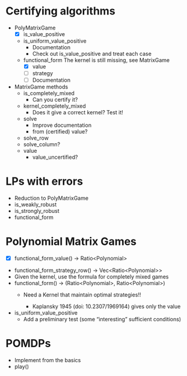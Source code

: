 # Certifying algorithms

- PolyMatrixGame
  - [x] is_value_positive
  - is_uniform_value_positive
    - Documentation
    - Check out is_value_positive and treat each case
  - functional_form
    The kernel is still missing, see MatrixGame
    - [x] value
    - [ ] strategy
    - [ ] Documentation
- MatrixGame methods
  - is_completely_mixed
    - Can you certify it?
  - kernel_completely_mixed
    - Does it give a correct kernel? Test it!
  - solve
    - Improve documentation
    - from (certified) value?
  - solve_row
  - solve_column?
  - value
    - value_uncertified?

# LPs with errors

- Reduction to PolyMatrixGame
- is_weakly_robust
- is_strongly_robust
- functional_form

# Polynomial Matrix Games

- [x] functional_form_value() -> Ratio<Polynomial<i32>>
- functional_form_strategy_row() -> Vec<Ratio<Polynomial<i32>>>
- Given the kernel, use the formula for completely mixed games
- functional_form() -> (Ratio<Polynomial<i32>>, Ratio<Polynomial<i32>>)
  - Need a Kernel that maintain optimal strategies!!
    
    - Kaplansky 1945 (doi: 10.2307/1969164) gives only the value
- is_uniform_value_positive
  - Add a preliminary test (some “interesting” sufficient conditions) 


# POMDPs

- Implement from the basics
- play()

